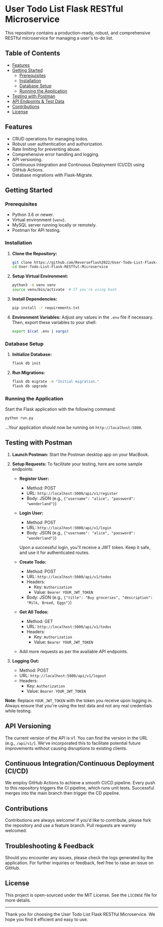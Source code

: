 # User Todo List Flask RESTful Microservice

This repository contains a production-ready, robust, and comprehensive RESTful microservice for managing a user's to-do list.

## Table of Contents
- [Features](#features)
- [Getting Started](#getting-started)
  - [Prerequisites](#prerequisites)
  - [Installation](#installation)
  - [Database Setup](#database-setup)
  - [Running the Application](#running-the-application)
- [Testing with Postman](#testing-with-postman)
- [API Endpoints & Test Data](#api-endpoints--test-data)
- [Contributions](#contributions)
- [License](#license)

## Features
- CRUD operations for managing todos.
- Robust user authentication and authorization.
- Rate limiting for preventing abuse.
- Comprehensive error handling and logging.
- API versioning.
- Continuous Integration and Continuous Deployment (CI/CD) using GitHub Actions.
- Database migrations with Flask-Migrate.

## Getting Started

### Prerequisites

- Python 3.6 or newer.
- Virtual environment (`venv`).
- MySQL server running locally or remotely.
- Postman for API testing.

### Installation

1. **Clone the Repository:**
    ```bash
    git clone https://github.com/Reverseflash2022/User-Todo-List-Flask-RESTful-Microservice.git
    cd User-Todo-List-Flask-RESTful-Microservice
    ```

2. **Setup Virtual Environment:**
    ```bash
    python3 -m venv venv
    source venv/bin/activate  # If you're using bash
    ```

3. **Install Dependencies:**
    ```bash
    pip install -r requirements.txt
    ```

4. **Environment Variables:** Adjust any values in the `.env` file if necessary. Then, export these variables to your shell:
    ```bash
    export $(cat .env | xargs)
    ```

### Database Setup

1. **Initialize Database:**
    ```bash
    flask db init
    ```

2. **Run Migrations:**
    ```bash
    flask db migrate -m "Initial migration."
    flask db upgrade
    ```

### Running the Application

Start the Flask application with the following command:
```bash
python run.py
```

...Your application should now be running on `http://localhost:5000`.

## Testing with Postman

1. **Launch Postman:** Start the Postman desktop app on your MacBook.

2. **Setup Requests:** To facilitate your testing, here are some sample endpoints:

    - **Register User:**
      - Method: POST
      - URL: `http://localhost:5000/api/v1/register`
      - Body: JSON (e.g., `{"username": "alice", "password": "wonderland"}`)

    - **Login User:** 
      - Method: POST
      - URL: `http://localhost:5000/api/v1/login`
      - Body: JSON (e.g., `{"username": "alice", "password": "wonderland"}`)

      Upon a successful login, you'll receive a JWT token. Keep it safe, and use it for authenticated routes.

    - **Create Todo:** 
      - Method: POST
      - URL: `http://localhost:5000/api/v1/todos`
      - Headers: 
        - Key: `Authorization`
        - Value: `Bearer YOUR_JWT_TOKEN`
      - Body: JSON (e.g., `{"title": "Buy groceries", "description": "Milk, Bread, Eggs"}`)

    - **Get All Todos:** 
      - Method: GET
      - URL: `http://localhost:5000/api/v1/todos`
      - Headers: 
        - Key: `Authorization`
        - Value: `Bearer YOUR_JWT_TOKEN`

    - Add more requests as per the available API endpoints.

3. **Logging Out:** 
    - Method: POST
    - URL: `http://localhost:5000/api/v1/logout`
    - Headers: 
      - Key: `Authorization`
      - Value: `Bearer YOUR_JWT_TOKEN`

**Note:** Replace `YOUR_JWT_TOKEN` with the token you receive upon logging in. Always ensure that you're using the test data and not any real credentials while testing.

## API Versioning

The current version of the API is v1. You can find the version in the URL (e.g., `/api/v1/`). We've incorporated this to facilitate potential future improvements without causing disruptions to existing clients.

## Continuous Integration/Continuous Deployment (CI/CD)

We employ GitHub Actions to achieve a smooth CI/CD pipeline. Every push to this repository triggers the CI pipeline, which runs unit tests. Successful merges into the main branch then trigger the CD pipeline.

## Contributions

Contributions are always welcome! If you'd like to contribute, please fork the repository and use a feature branch. Pull requests are warmly welcomed.

## Troubleshooting & Feedback

Should you encounter any issues, please check the logs generated by the application. For further inquiries or feedback, feel free to raise an issue on GitHub.

## License

This project is open-sourced under the MIT License. See the `LICENSE` file for more details.

---

Thank you for choosing the User Todo List Flask RESTful Microservice. We hope you find it efficient and easy to use.

